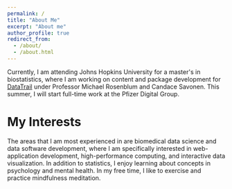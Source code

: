 ```yaml
---
permalink: /
title: "About Me"
excerpt: "About me"
author_profile: true
redirect_from: 
  - /about/
  - /about.html
---
```


Currently, I am attending Johns Hopkins University for a master's in biostatistics, where I am working on content and package development for [DataTrail](https://www.datatrail.org/) under Professor Michael Rosenblum and Candace Savonen. This summer, I will start full-time work at the Pfizer Digital Group.

My Interests
======
The areas that I am most experienced in are biomedical data science and data software development, where I am specifically interested in web-application development, high-performance computing, and interactive data visualization. In addition to statistics, I enjoy learning about concepts in psychology and mental health. In my free time, I like to exercise and practice mindfulness meditation.
